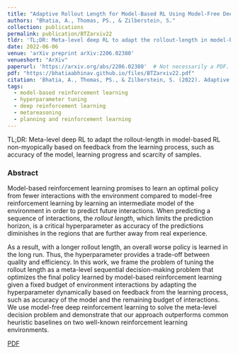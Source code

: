 ```yaml
---
title: "Adaptive Rollout Length for Model-Based RL Using Model-Free Deep RL"
authors: "Bhatia, A., Thomas, PS., & Zilberstein, S."
collection: publications
permalink: publication/BTZarxiv22
tldr: 'TL;DR: Meta-level deep RL to adapt the rollout-length in model-based RL non-myopically based on feedback from the learning process, such as accuracy of the model, learning progress and scarcity of samples.'
date: 2022-06-06
venue: 'arXiv preprint arXiv:2206.02380'
venueshort: "ArXiv"
paperurl: 'https://arxiv.org/abs/2206.02380'  # Not necessarily a PDF. Can be an arxiv link or aaai link. TODO: Add official link
pdf: "https://bhatiaabhinav.github.io/files/BTZarxiv22.pdf"
citation: 'Bhatia, A., Thomas, PS., & Zilberstein, S. (2022). Adaptive Rollout Length for Model-Based RL Using Model-Free Deep RL. In <i>arXiv preprint arXiv:2206.02380</i>.'
tags:
  - model-based reinforcement learning
  - hyperparameter tuning
  - deep reinforcement learning
  - metareasoning
  - planning and reinforcement learning
---
```


<!-- Everything written here will come on the paper's own webpage. All the above data except the excerpt will also appear automatically. -->
TL;DR: Meta-level deep RL to adapt the rollout-length in model-based RL non-myopically based on feedback from the learning process, such as accuracy of the model, learning progress and scarcity of samples.

### Abstract
Model-based reinforcement learning promises to learn an optimal policy from fewer interactions with the environment compared to model-free reinforcement learning by learning an intermediate model of the environment in order to predict future interactions. When predicting a sequence of interactions, the _rollout length_, which limits the prediction horizon, is a critical hyperparameter as accuracy of the predictions diminishes in the regions that are further away from real experience.

As a result, with a longer rollout length, an overall worse policy is learned in the long run. Thus, the hyperparameter provides a trade-off between quality and efficiency. In this work, we frame the problem of tuning the rollout length as a meta-level sequential decision-making problem that optimizes the final policy learned by model-based reinforcement learning given a fixed budget of environment interactions by adapting the hyperparameter dynamically based on feedback from the learning process, such as accuracy of the model and the remaining budget of interactions. We use model-free deep reinforcement learning to solve the meta-level decision problem and demonstrate that our approach outperforms common heuristic baselines on two well-known reinforcement learning environments.

<!-- Should be a pdf link: -->
[PDF](https://bhatiaabhinav.github.io/files/BTZarxiv22.pdf)
